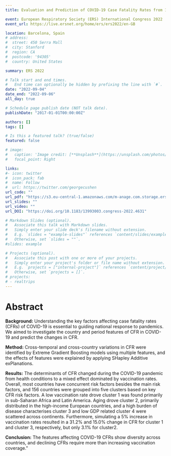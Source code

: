 ```yaml
---
title: Evaluation and Prediction of COVID-19 Case Fatality Rates from 156 countries

event: European Respiratory Society (ERS) International Congress 2022
event_url: https://live.ersnet.org/home/ers/ers2022/en-GB

location: Barcelona, Spain
# address:
#  street: 450 Serra Mall
#  city: Stanford
#  region: CA
#  postcode: '94305'
#  country: United States

summary: ERS 2022

# Talk start and end times.
#   End time can optionally be hidden by prefixing the line with `#`.
date: "2022-09-04"
date_end: "2022-09-06"
all_day: true

# Schedule page publish date (NOT talk date).
publishDate: "2017-01-01T00:00:00Z"

authors: []
tags: []

# Is this a featured talk? (true/false)
featured: false

# image:
#   caption: 'Image credit: [**Unsplash**](https://unsplash.com/photos/bzdhc5b3Bxs)'
#   focal_point: Right

links:
#- icon: twitter
#  icon_pack: fab
#  name: Follow
#  url: https://twitter.com/georgecushen
url_code: ""
url_pdf: "https://s3.eu-central-1.amazonaws.com/m-anage.com.storage.ers/abstract_2022/95818.html.pdf"
url_slides: ""
url_video: ""
url_DOI: "https://doi.org/10.1183/13993003.congress-2022.4631"

# Markdown Slides (optional).
#   Associate this talk with Markdown slides.
#   Simply enter your slide deck's filename without extension.
#   E.g. `slides = "example-slides"` references `content/slides/example-slides.md`.
#   Otherwise, set `slides = ""`.
#slides: example

# Projects (optional).
#   Associate this post with one or more of your projects.
#   Simply enter your project's folder or file name without extension.
#   E.g. `projects = ["internal-project"]` references `content/project/deep-learning/index.md`.
#   Otherwise, set `projects = []`.
# projects:
# - realtrips
---
```


# Abstract 
**Background:** Understanding the key factors affecting case fatality rates (CFRs) of COVID-19 is essential to guiding national response to pandemics. We aimed to investigate the country and period features of CFR in COVID-19 and predict the changes in CFR.

**Method:** Cross-temporal and cross-country variations in CFR were identified by Extreme Gradient Boosting models using multiple features, and the effects of features were explained by applying SHapley Additive exPlanations.

**Results:** The determinants of CFR changed during the COVID-19 pandemic from health conditions to a mixed effect dominated by vaccination rates. Overall, most countries have concurrent risk factors besides the main risk factors, and 156 countries were grouped into five clusters based on key CFR risk factors. A low vaccination rate drove cluster 1 was found primarily in sub-Saharan Africa and Latin America. Aging drove cluster 2, primarily distributed in the high-income European countries, and a high burden of disease characterises cluster 3 and low GDP related cluster 4 were scattered across continents. Furthermore, simulating a 5% increase in vaccination rates resulted in a 31.2% and 15.0% change in CFR for cluster 1 and cluster 3, respectively, but only 3.1% for cluster2.

**Conclusion:** The features affecting COVID-19 CFRs show diversity across countries, and declining CFRs require more than increasing vaccination coverage."

<!-- {{% callout note %}}
Click on the **Slides** button above to view the built-in slides feature.
{{% /callout %}}

Slides can be added in a few ways:

- **Create** slides using Wowchemy's [*Slides*](https://wowchemy.com/docs/managing-content/#create-slides) feature and link using `slides` parameter in the front matter of the talk file
- **Upload** an existing slide deck to `static/` and link using `url_slides` parameter in the front matter of the talk file
- **Embed** your slides (e.g. Google Slides) or presentation video on this page using [shortcodes](https://wowchemy.com/docs/writing-markdown-latex/).

Further event details, including [page elements](https://wowchemy.com/docs/writing-markdown-latex/) such as image galleries, can be added to the body of this page. -->
